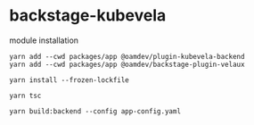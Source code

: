 # backstage-kubevela

module installation

````
yarn add --cwd packages/app @oamdev/plugin-kubevela-backend
yarn add --cwd packages/app @oamdev/backstage-plugin-velaux
````

````
yarn install --frozen-lockfile

yarn tsc

yarn build:backend --config app-config.yaml
````